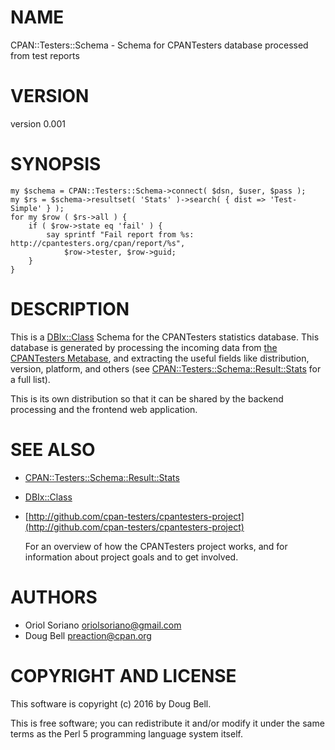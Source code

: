 # NAME

CPAN::Testers::Schema - Schema for CPANTesters database processed from test reports

# VERSION

version 0.001

# SYNOPSIS

    my $schema = CPAN::Testers::Schema->connect( $dsn, $user, $pass );
    my $rs = $schema->resultset( 'Stats' )->search( { dist => 'Test-Simple' } );
    for my $row ( $rs->all ) {
        if ( $row->state eq 'fail' ) {
            say sprintf "Fail report from %s: http://cpantesters.org/cpan/report/%s",
                $row->tester, $row->guid;
        }
    }

# DESCRIPTION

This is a [DBIx::Class](https://metacpan.org/pod/DBIx::Class) Schema for the CPANTesters statistics database.
This database is generated by processing the incoming data from [the
CPANTesters Metabase](http://metabase.cpantesters.org), and extracting
the useful fields like distribution, version, platform, and others (see
[CPAN::Testers::Schema::Result::Stats](https://metacpan.org/pod/CPAN::Testers::Schema::Result::Stats) for a full list).

This is its own distribution so that it can be shared by the backend
processing and the frontend web application.

# SEE ALSO

- [CPAN::Testers::Schema::Result::Stats](https://metacpan.org/pod/CPAN::Testers::Schema::Result::Stats)
- [DBIx::Class](https://metacpan.org/pod/DBIx::Class)
- [http://github.com/cpan-testers/cpantesters-project](http://github.com/cpan-testers/cpantesters-project)

    For an overview of how the CPANTesters project works, and for information about
    project goals and to get involved.

# AUTHORS

- Oriol Soriano <oriolsoriano@gmail.com>
- Doug Bell <preaction@cpan.org>

# COPYRIGHT AND LICENSE

This software is copyright (c) 2016 by Doug Bell.

This is free software; you can redistribute it and/or modify it under
the same terms as the Perl 5 programming language system itself.
